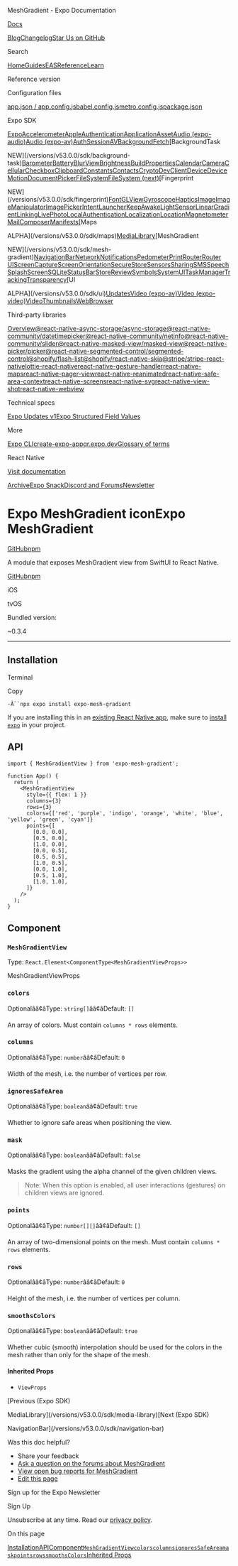 MeshGradient - Expo Documentation

[Docs](/)

[Blog](https://expo.dev/blog)[Changelog](https://expo.dev/changelog)[Star Us on GitHub](https://github.com/expo/expo)

Search

[Home](/)[Guides](/guides/overview)[EAS](/eas)[Reference](/versions/latest)[Learn](/tutorial/overview)

Reference version

Configuration files

[app.json / app.config.js](/versions/v53.0.0/config/app)[babel.config.js](/versions/v53.0.0/config/babel)[metro.config.js](/versions/v53.0.0/config/metro)[package.json](/versions/v53.0.0/config/package-json)

Expo SDK

[Expo](/versions/v53.0.0/sdk/expo)[Accelerometer](/versions/v53.0.0/sdk/accelerometer)[AppleAuthentication](/versions/v53.0.0/sdk/apple-authentication)[Application](/versions/v53.0.0/sdk/application)[Asset](/versions/v53.0.0/sdk/asset)[Audio (expo-audio)](/versions/v53.0.0/sdk/audio)[Audio (expo-av)](/versions/v53.0.0/sdk/audio-av)[AuthSession](/versions/v53.0.0/sdk/auth-session)[AV](/versions/v53.0.0/sdk/av)[BackgroundFetch](/versions/v53.0.0/sdk/background-fetch)[BackgroundTask

NEW](/versions/v53.0.0/sdk/background-task)[Barometer](/versions/v53.0.0/sdk/barometer)[Battery](/versions/v53.0.0/sdk/battery)[BlurView](/versions/v53.0.0/sdk/blur-view)[Brightness](/versions/v53.0.0/sdk/brightness)[BuildProperties](/versions/v53.0.0/sdk/build-properties)[Calendar](/versions/v53.0.0/sdk/calendar)[Camera](/versions/v53.0.0/sdk/camera)[Cellular](/versions/v53.0.0/sdk/cellular)[Checkbox](/versions/v53.0.0/sdk/checkbox)[Clipboard](/versions/v53.0.0/sdk/clipboard)[Constants](/versions/v53.0.0/sdk/constants)[Contacts](/versions/v53.0.0/sdk/contacts)[Crypto](/versions/v53.0.0/sdk/crypto)[DevClient](/versions/v53.0.0/sdk/dev-client)[Device](/versions/v53.0.0/sdk/device)[DeviceMotion](/versions/v53.0.0/sdk/devicemotion)[DocumentPicker](/versions/v53.0.0/sdk/document-picker)[FileSystem](/versions/v53.0.0/sdk/filesystem)[FileSystem (next)](/versions/v53.0.0/sdk/filesystem-next)[Fingerprint

NEW](/versions/v53.0.0/sdk/fingerprint)[Font](/versions/v53.0.0/sdk/font)[GLView](/versions/v53.0.0/sdk/gl-view)[Gyroscope](/versions/v53.0.0/sdk/gyroscope)[Haptics](/versions/v53.0.0/sdk/haptics)[Image](/versions/v53.0.0/sdk/image)[ImageManipulator](/versions/v53.0.0/sdk/imagemanipulator)[ImagePicker](/versions/v53.0.0/sdk/imagepicker)[IntentLauncher](/versions/v53.0.0/sdk/intent-launcher)[KeepAwake](/versions/v53.0.0/sdk/keep-awake)[LightSensor](/versions/v53.0.0/sdk/light-sensor)[LinearGradient](/versions/v53.0.0/sdk/linear-gradient)[Linking](/versions/v53.0.0/sdk/linking)[LivePhoto](/versions/v53.0.0/sdk/live-photo)[LocalAuthentication](/versions/v53.0.0/sdk/local-authentication)[Localization](/versions/v53.0.0/sdk/localization)[Location](/versions/v53.0.0/sdk/location)[Magnetometer](/versions/v53.0.0/sdk/magnetometer)[MailComposer](/versions/v53.0.0/sdk/mail-composer)[Manifests](/versions/v53.0.0/sdk/manifests)[Maps

ALPHA](/versions/v53.0.0/sdk/maps)[MediaLibrary](/versions/v53.0.0/sdk/media-library)[MeshGradient

NEW](/versions/v53.0.0/sdk/mesh-gradient)[NavigationBar](/versions/v53.0.0/sdk/navigation-bar)[Network](/versions/v53.0.0/sdk/network)[Notifications](/versions/v53.0.0/sdk/notifications)[Pedometer](/versions/v53.0.0/sdk/pedometer)[Print](/versions/v53.0.0/sdk/print)[Router](/versions/v53.0.0/sdk/router)[Router UI](/versions/v53.0.0/sdk/router-ui)[ScreenCapture](/versions/v53.0.0/sdk/screen-capture)[ScreenOrientation](/versions/v53.0.0/sdk/screen-orientation)[SecureStore](/versions/v53.0.0/sdk/securestore)[Sensors](/versions/v53.0.0/sdk/sensors)[Sharing](/versions/v53.0.0/sdk/sharing)[SMS](/versions/v53.0.0/sdk/sms)[Speech](/versions/v53.0.0/sdk/speech)[SplashScreen](/versions/v53.0.0/sdk/splash-screen)[SQLite](/versions/v53.0.0/sdk/sqlite)[StatusBar](/versions/v53.0.0/sdk/status-bar)[StoreReview](/versions/v53.0.0/sdk/storereview)[Symbols](/versions/v53.0.0/sdk/symbols)[SystemUI](/versions/v53.0.0/sdk/system-ui)[TaskManager](/versions/v53.0.0/sdk/task-manager)[TrackingTransparency](/versions/v53.0.0/sdk/tracking-transparency)[UI

ALPHA](/versions/v53.0.0/sdk/ui)[Updates](/versions/v53.0.0/sdk/updates)[Video (expo-av)](/versions/v53.0.0/sdk/video-av)[Video (expo-video)](/versions/v53.0.0/sdk/video)[VideoThumbnails](/versions/v53.0.0/sdk/video-thumbnails)[WebBrowser](/versions/v53.0.0/sdk/webbrowser)

Third-party libraries

[Overview](/versions/v53.0.0/sdk/third-party-overview)[@react-native-async-storage/async-storage](/versions/v53.0.0/sdk/async-storage)[@react-native-community/datetimepicker](/versions/v53.0.0/sdk/date-time-picker)[@react-native-community/netinfo](/versions/v53.0.0/sdk/netinfo)[@react-native-community/slider](/versions/v53.0.0/sdk/slider)[@react-native-masked-view/masked-view](/versions/v53.0.0/sdk/masked-view)[@react-native-picker/picker](/versions/v53.0.0/sdk/picker)[@react-native-segmented-control/segmented-control](/versions/v53.0.0/sdk/segmented-control)[@shopify/flash-list](/versions/v53.0.0/sdk/flash-list)[@shopify/react-native-skia](/versions/v53.0.0/sdk/skia)[@stripe/stripe-react-native](/versions/v53.0.0/sdk/stripe)[lottie-react-native](/versions/v53.0.0/sdk/lottie)[react-native-gesture-handler](/versions/v53.0.0/sdk/gesture-handler)[react-native-maps](/versions/v53.0.0/sdk/map-view)[react-native-pager-view](/versions/v53.0.0/sdk/view-pager)[react-native-reanimated](/versions/v53.0.0/sdk/reanimated)[react-native-safe-area-context](/versions/v53.0.0/sdk/safe-area-context)[react-native-screens](/versions/v53.0.0/sdk/screens)[react-native-svg](/versions/v53.0.0/sdk/svg)[react-native-view-shot](/versions/v53.0.0/sdk/captureRef)[react-native-webview](/versions/v53.0.0/sdk/webview)

Technical specs

[Expo Updates v1](/technical-specs/expo-updates-1)[Expo Structured Field Values](/technical-specs/expo-sfv-0)

More

[Expo CLI](/more/expo-cli)[create-expo-app](/more/create-expo)[qr.expo.dev](/more/qr-codes)[Glossary of terms](/more/glossary-of-terms)

React Native

[Visit documentation](https://reactnative.dev/docs/components-and-apis)

[Archive](/archive)[Expo Snack](https://snack.expo.dev)[Discord and Forums](https://chat.expo.dev)[Newsletter](https://expo.dev/mailing-list/signup)

Expo MeshGradient iconExpo MeshGradient
=======================================

[GitHub](https://github.com/expo/expo/tree/sdk-53/packages/expo-mesh-gradient)[npm](https://www.npmjs.com/package/expo-mesh-gradient)

A module that exposes MeshGradient view from SwiftUI to React Native.

[GitHub](https://github.com/expo/expo/tree/sdk-53/packages/expo-mesh-gradient)[npm](https://www.npmjs.com/package/expo-mesh-gradient)

iOS

tvOS

Bundled version:

~0.3.4

---

Installation
------------

Terminal

Copy

`-Â``npx expo install expo-mesh-gradient`

If you are installing this in an [existing React Native app](/bare/overview), make sure to [install `expo`](/bare/installing-expo-modules) in your project.

API
---

```
import { MeshGradientView } from 'expo-mesh-gradient';

function App() {
  return (
    <MeshGradientView
      style={{ flex: 1 }}
      columns={3}
      rows={3}
      colors={['red', 'purple', 'indigo', 'orange', 'white', 'blue', 'yellow', 'green', 'cyan']}
      points={[
        [0.0, 0.0],
        [0.5, 0.0],
        [1.0, 0.0],
        [0.0, 0.5],
        [0.5, 0.5],
        [1.0, 0.5],
        [0.0, 1.0],
        [0.5, 1.0],
        [1.0, 1.0],
      ]}
    />
  );
}

```

Component
---------

### `MeshGradientView`

Type: `React.Element<ComponentType<MeshGradientViewProps>>`

MeshGradientViewProps

### `colors`

Optionalââ¢âType: `string[]`ââ¢âDefault: `[]`

An array of colors. Must contain `columns * rows` elements.

### `columns`

Optionalââ¢âType: `number`ââ¢âDefault: `0`

Width of the mesh, i.e. the number of vertices per row.

### `ignoresSafeArea`

Optionalââ¢âType: `boolean`ââ¢âDefault: `true`

Whether to ignore safe areas when positioning the view.

### `mask`

Optionalââ¢âType: `boolean`ââ¢âDefault: `false`

Masks the gradient using the alpha channel of the given children views.

> Note: When this option is enabled, all user interactions (gestures) on children views are ignored.

### `points`

Optionalââ¢âType: `number[][]`ââ¢âDefault: `[]`

An array of two-dimensional points on the mesh. Must contain `columns * rows` elements.

### `rows`

Optionalââ¢âType: `number`ââ¢âDefault: `0`

Height of the mesh, i.e. the number of vertices per column.

### `smoothsColors`

Optionalââ¢âType: `boolean`ââ¢âDefault: `true`

Whether cubic (smooth) interpolation should be used for the colors in the mesh
rather than only for the shape of the mesh.

#### Inherited Props

* `ViewProps`

[Previous (Expo SDK)

MediaLibrary](/versions/v53.0.0/sdk/media-library)[Next (Expo SDK)

NavigationBar](/versions/v53.0.0/sdk/navigation-bar)

Was this doc helpful?

* Share your feedback
* [Ask a question on the forums about MeshGradient](https://chat.expo.dev/)
* [View open bug reports for MeshGradient](https://github.com/expo/expo/labels/MeshGradient)
* [Edit this page](https://github.com/expo/expo/edit/main/docs/pages/versions/v53.0.0/sdk/mesh-gradient.mdx)

Sign up for the Expo Newsletter

Sign Up

Unsubscribe at any time. Read our [privacy policy](https://expo.dev/privacy).

On this page

[Installation](/versions/v53.0.0/sdk/mesh-gradient/#installation)[API](/versions/v53.0.0/sdk/mesh-gradient/#api)[Component](/versions/v53.0.0/sdk/mesh-gradient/#component)[`MeshGradientView`](/versions/v53.0.0/sdk/mesh-gradient/#meshgradientview)[`colors`](/versions/v53.0.0/sdk/mesh-gradient/#colors)[`columns`](/versions/v53.0.0/sdk/mesh-gradient/#columns)[`ignoresSafeArea`](/versions/v53.0.0/sdk/mesh-gradient/#ignoressafearea)[`mask`](/versions/v53.0.0/sdk/mesh-gradient/#mask)[`points`](/versions/v53.0.0/sdk/mesh-gradient/#points)[`rows`](/versions/v53.0.0/sdk/mesh-gradient/#rows)[`smoothsColors`](/versions/v53.0.0/sdk/mesh-gradient/#smoothscolors)[Inherited Props](/versions/v53.0.0/sdk/mesh-gradient/#inherited-props)